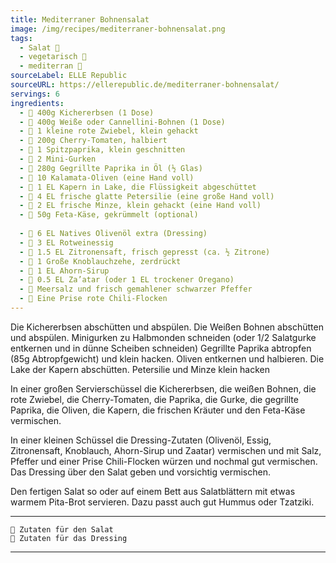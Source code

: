 ```yaml
---
title: Mediterraner Bohnensalat
image: /img/recipes/mediterraner-bohnensalat.png
tags:
  - Salat️ 🥗
  - vegetarisch 🌿
  - mediterran 🌊
sourceLabel: ELLE Republic
sourceURL: https://ellerepublic.de/mediterraner-bohnensalat/
servings: 6
ingredients:
  - 🥗 400g Kichererbsen (1 Dose) 
  - 🥗 400g Weiße oder Cannellini-Bohnen (1 Dose)
  - 🥗 1 kleine rote Zwiebel, klein gehackt 
  - 🥗 200g Cherry-Tomaten, halbiert 
  - 🥗 1 Spitzpaprika, klein geschnitten 
  - 🥗 2 Mini-Gurken
  - 🥗 280g Gegrillte Paprika in Öl (½ Glas)
  - 🥗 10 Kalamata-Oliven (eine Hand voll) 
  - 🥗 1 EL Kapern in Lake, die Flüssigkeit abgeschüttet 
  - 🥗 4 EL frische glatte Petersilie (eine große Hand voll) 
  - 🥗 2 EL frische Minze, klein gehackt (eine Hand voll)
  - 🥗 50g Feta-Käse, gekrümmelt (optional)
 
  - 🧂 6 EL Natives Olivenöl extra (Dressing)
  - 🧂 3 EL Rotweinessig 
  - 🧂 1.5 EL Zitronensaft, frisch gepresst (ca. ½ Zitrone) 
  - 🧂 1 Große Knoblauchzehe, zerdrückt 
  - 🧂 1 EL Ahorn-Sirup 
  - 🧂 0.5 EL Za’atar (oder 1 EL trockener Oregano) 
  - 🧂 Meersalz und frisch gemahlener schwarzer Pfeffer 
  - 🧂 Eine Prise rote Chili-Flocken 
---
```


Die Kichererbsen abschütten und abspülen.
Die Weißen Bohnen abschütten und abspülen.
Minigurken zu Halbmonden schneiden (oder 1/2 Salatgurke entkernen und in dünne Scheiben schneiden)
Gegrillte Paprika abtropfen (85g Abtropfgewicht) und klein hacken. 
Oliven entkernen und halbieren.
Die Lake der Kapern abschütten.
Petersilie und Minze klein hacken

In einer großen Servierschüssel die Kichererbsen, die weißen Bohnen, die rote Zwiebel, 
die Cherry-Tomaten, die Paprika, die Gurke, die gegrillte Paprika, die Oliven, die Kapern, 
die frischen Kräuter und den Feta-Käse vermischen.

In einer kleinen Schüssel die Dressing-Zutaten (Olivenöl, Essig, Zitronensaft, Knoblauch, 
Ahorn-Sirup und Zaatar) vermischen und mit Salz, Pfeffer und einer Prise Chili-Flocken 
würzen und nochmal gut vermischen. Das Dressing über den Salat geben und vorsichtig vermischen.

Den fertigen Salat so oder auf einem Bett aus Salatblättern mit etwas warmem Pita-Brot servieren. 
Dazu passt auch gut Hummus oder Tzatziki. 

***
    🥗 Zutaten für den Salat
    🧂 Zutaten für das Dressing
***
